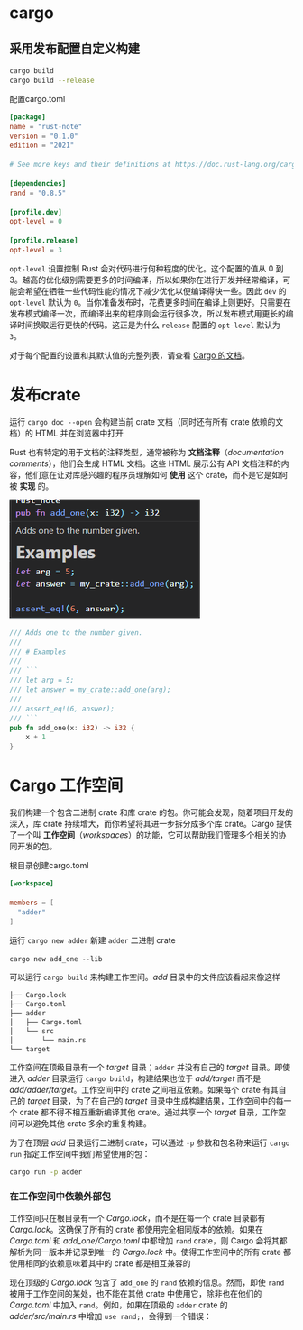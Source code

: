 # cargo

## 采用发布配置自定义构建

```bash
cargo build
cargo build --release
```

配置cargo.toml

```toml
[package]
name = "rust-note"
version = "0.1.0"
edition = "2021"

# See more keys and their definitions at https://doc.rust-lang.org/cargo/reference/manifest.html

[dependencies]
rand = "0.8.5"

[profile.dev]
opt-level = 0

[profile.release]
opt-level = 3
```

`opt-level` 设置控制 Rust 会对代码进行何种程度的优化。这个配置的值从 0 到 3。越高的优化级别需要更多的时间编译，所以如果你在进行开发并经常编译，可能会希望在牺牲一些代码性能的情况下减少优化以便编译得快一些。因此 `dev` 的 `opt-level` 默认为 `0`。当你准备发布时，花费更多时间在编译上则更好。只需要在发布模式编译一次，而编译出来的程序则会运行很多次，所以发布模式用更长的编译时间换取运行更快的代码。这正是为什么 `release` 配置的 `opt-level` 默认为 `3`。

对于每个配置的设置和其默认值的完整列表，请查看 [Cargo 的文档](https://doc.rust-lang.org/cargo/reference/profiles.html)。

# 发布crate

运行 `cargo doc --open` 会构建当前 crate 文档（同时还有所有 crate 依赖的文档）的 HTML 并在浏览器中打开

Rust 也有特定的用于文档的注释类型，通常被称为 **文档注释**（*documentation comments*），他们会生成 HTML 文档。这些 HTML 展示公有 API 文档注释的内容，他们意在让对库感兴趣的程序员理解如何 **使用** 这个 crate，而不是它是如何被 **实现** 的。

![image-20230810165832961](https://raw.githubusercontent.com/susanforme/img/main/img/2023/08/10/16%E6%97%B658%E5%88%8633%E7%A7%920dd0e8d1c0304a0f624436f880eda5d0-image-20230810165832961-50bf26.png)

```rust
/// Adds one to the number given.
///
/// # Examples
///
/// ```
/// let arg = 5;
/// let answer = my_crate::add_one(arg);
///
/// assert_eq!(6, answer);
/// ```
pub fn add_one(x: i32) -> i32 {
    x + 1
}

```

# Cargo 工作空间

我们构建一个包含二进制 crate 和库 crate 的包。你可能会发现，随着项目开发的深入，库 crate 持续增大，而你希望将其进一步拆分成多个库 crate。Cargo 提供了一个叫 **工作空间**（*workspaces*）的功能，它可以帮助我们管理多个相关的协同开发的包。

 根目录创建cargo.toml

```toml
[workspace]

members = [
  "adder"
]
```



运行 `cargo new adder` 新建 `adder` 二进制 crate

 `cargo new add_one --lib`

可以运行 `cargo build` 来构建工作空间。*add* 目录中的文件应该看起来像这样

```
├── Cargo.lock
├── Cargo.toml
├── adder
│   ├── Cargo.toml
│   └── src
│       └── main.rs
└── target
```

工作空间在顶级目录有一个 *target* 目录；`adder` 并没有自己的 *target* 目录。即使进入 *adder* 目录运行 `cargo build`，构建结果也位于 *add/target* 而不是 *add/adder/target*。工作空间中的 crate 之间相互依赖。如果每个 crate 有其自己的 *target* 目录，为了在自己的 *target* 目录中生成构建结果，工作空间中的每一个 crate 都不得不相互重新编译其他 crate。通过共享一个 *target* 目录，工作空间可以避免其他 crate 多余的重复构建。





为了在顶层 *add* 目录运行二进制 crate，可以通过 `-p` 参数和包名称来运行 `cargo run` 指定工作空间中我们希望使用的包：

```bash
cargo run -p adder
```

### 在工作空间中依赖外部包

工作空间只在根目录有一个 *Cargo.lock*，而不是在每一个 crate 目录都有 *Cargo.lock*。这确保了所有的 crate 都使用完全相同版本的依赖。如果在 *Cargo.toml* 和 *add_one/Cargo.toml* 中都增加 `rand` crate，则 Cargo 会将其都解析为同一版本并记录到唯一的 *Cargo.lock* 中。使得工作空间中的所有 crate 都使用相同的依赖意味着其中的 crate 都是相互兼容的



现在顶级的 *Cargo.lock* 包含了 `add_one` 的 `rand` 依赖的信息。然而，即使 `rand` 被用于工作空间的某处，也不能在其他 crate 中使用它，除非也在他们的 *Cargo.toml* 中加入 `rand`。例如，如果在顶级的 `adder` crate 的 *adder/src/main.rs* 中增加 `use rand;`，会得到一个错误：